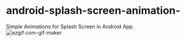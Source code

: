 # android-splash-screen-animation-
Simple Animations for Splash Screen in Android App. 
![ezgif com-gif-maker](https://user-images.githubusercontent.com/80380569/113538356-d7d09380-95fc-11eb-8ce1-0ba33df0081f.gif)
